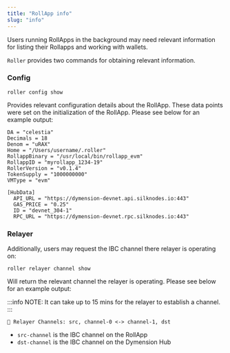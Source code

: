 ```yaml
---
title: "RollApp info"
slug: "info"
---
```


Users running RollApps in the background may need relevant information for listing their Rollapps and working with wallets.

`Roller` provides two commands for obtaining relevant information.

### Config

```
roller config show
```

Provides relevant configuration details about the RollApp. These data points were set on the initialization of the RollApp. Please see below for an example output:

```
DA = "celestia"
Decimals = 18
Denom = "uRAX"
Home = "/Users/username/.roller"
RollappBinary = "/usr/local/bin/rollapp_evm"
RollappID = "myrollapp_1234-19"
RollerVersion = "v0.1.4"
TokenSupply = "1000000000"
VMType = "evm"

[HubData]
  API_URL = "https://dymension-devnet.api.silknodes.io:443"
  GAS_PRICE = "0.25"
  ID = "devnet_304-1"
  RPC_URL = "https://dymension-devnet.rpc.silknodes.io:443"
```

### Relayer

Additionally, users may request the IBC channel there relayer is operating on:

```
roller relayer channel show
```

Will return the relevant channel the relayer is operating. Please see below for an example output:

:::info NOTE:
It can take up to 15 mins for the relayer to establish a channel.
:::

```
💈 Relayer Channels: src, channel-0 <-> channel-1, dst
```

-   `src-channel` is the IBC channel on the RollApp
-   `dst-channel` is the IBC channel on the Dymension Hub
